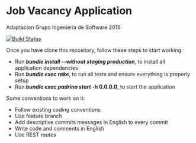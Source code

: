 Job Vacancy Application
=======================
Adaptacion Grupo Ingenieria de Software 2016

[![Build Status](https://snap-ci.com/nicopaez/job-vacancy/branch/develop/build_image)](https://snap-ci.com/nicopaez/job-vacancy/branch/develop)

Once you have clone this repository, follow these steps to start working:

* Run **_bundle install --without staging production_**, to install all application dependencies
* Run **_bundle exec rake_**, to run all tests and ensure everything is properly setup
* Run **_bundle exec padrino start_ -h 0.0.0.0**, to start the application

Some conventions to work on it:

* Follow existing coding conventions
* Use feature branch
* Add descriptive commits messages in English to every commit
* Write code and comments in English
* Use REST routes

